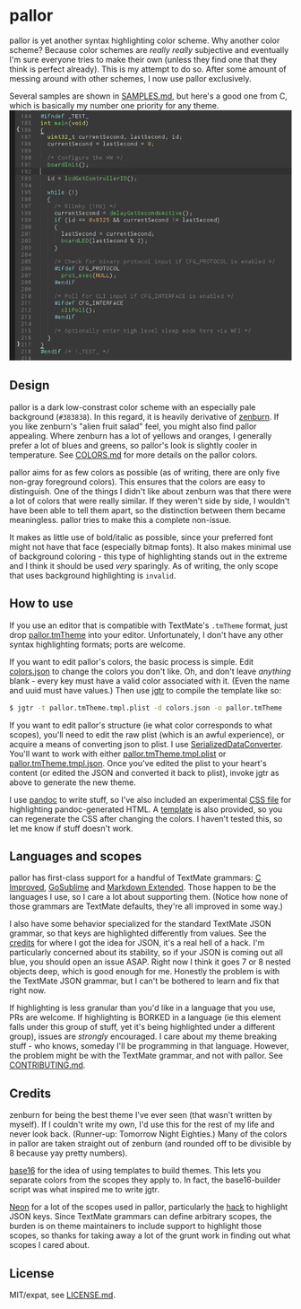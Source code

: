 # pallor

pallor is yet another syntax highlighting color scheme. Why another color scheme? Because color schemes are *really really* subjective and eventually I'm sure everyone tries to make their own (unless they find one that they think is perfect already). This is my attempt to do so. After some amount of messing around with other schemes, I now use pallor exclusively.

Several samples are shown in [SAMPLES.md](SAMPLES.md), but here's a good one from C, which is basically my number one priority for any theme.
![C](samples/C.png)

## Design

pallor is a dark low-constrast color scheme with an especially pale background (`#383838`). In this regard, it is heavily derivative of [zenburn](http://slinky.imukuppi.org/zenburnpage/). If you like zenburn's "alien fruit salad" feel, you might also find pallor appealing. Where zenburn has a lot of yellows and oranges, I generally prefer a lot of blues and greens, so pallor's look is slightly cooler in temperature. See [COLORS.md](COLORS.md) for more details on the pallor colors.

pallor aims for as few colors as possible (as of writing, there are only five non-gray foreground colors). This ensures that the colors are easy to distinguish. One of the things I didn't like about zenburn was that there were a lot of colors that were really similar. If they weren't side by side, I wouldn't have been able to tell them apart, so the distinction between them became meaningless. pallor tries to make this a complete non-issue.

It makes as little use of bold/italic as possible, since your preferred font might not have that face (especially bitmap fonts). It also makes minimal use of background coloring - this type of highlighting stands out in the extreme and I think it should be used *very* sparingly. As of writing, the only scope that uses background highlighting is `invalid`.

## How to use

If you use an editor that is compatible with TextMate's `.tmTheme` format, just drop [pallor.tmTheme](pallor.tmTheme) into your editor. Unfortunately, I don't have any other syntax highlighting formats; ports are welcome.

If you want to edit pallor's colors, the basic process is simple. Edit [colors.json](colors.json) to change the colors you don't like. Oh, and don't leave *anything* blank - every key must have a valid color associated with it. (Even the name and uuid must have values.) Then use [jgtr](https://github.com/tummychow/jgtr) to compile the template like so:

```bash
$ jgtr -t pallor.tmTheme.tmpl.plist -d colors.json -o pallor.tmTheme
```

If you want to edit pallor's structure (ie what color corresponds to what scopes), you'll need to edit the raw plist (which is an awful experience), or acquire a means of converting json to plist. I use [SerializedDataConverter](https://github.com/facelessuser/SerializedDataConverter). You'll want to work with either [pallor.tmTheme.tmpl.plist](pallor.tmTheme.tmpl.plist) or [pallor.tmTheme.tmpl.json](pallor.tmTheme.tmpl.json). Once you've edited the plist to your heart's content (or edited the JSON and converted it back to plist), invoke jgtr as above to generate the new theme.

I use [pandoc](http://johnmacfarlane.net/pandoc) to write stuff, so I've also included an experimental [CSS file](pallor.css) for highlighting pandoc-generated HTML. A [template](pallor.tmpl.css) is also provided, so you can regenerate the CSS after changing the colors. I haven't tested this, so let me know if stuff doesn't work.

## Languages and scopes

pallor has first-class support for a handful of TextMate grammars: [C Improved](https://github.com/abusalimov/SublimeCImproved), [GoSublime](https://github.com/DisposaBoy/GoSublime) and [Markdown Extended](https://github.com/jonschlinkert/sublime-markdown-extended). Those happen to be the languages I use, so I care a lot about supporting them. (Notice how none of those grammars are TextMate defaults, they're all improved in some way.)

I also have some behavior specialized for the standard TextMate JSON grammar, so that keys are highlighted differently from values. See the [credits](#credits) for where I got the idea for JSON, it's a real hell of a hack. I'm particularly concerned about its stability, so if your JSON is coming out all blue, you should open an issue ASAP. Right now I think it goes 7 or 8 nested objects deep, which is good enough for me. Honestly the problem is with the TextMate JSON grammar, but I can't be bothered to learn and fix that right now.

If highlighting is less granular than you'd like in a language that you use, PRs are welcome. If highlighting is BORKED in a language (ie this element falls under this group of stuff, yet it's being highlighted under a different group), issues are *strongly* encouraged. I care about my theme breaking stuff - who knows, someday I'll be programming in that language. However, the problem might be with the TextMate grammar, and not with pallor. See [CONTRIBUTING.md](CONTRIBUTING.md).

## Credits

zenburn for being the best theme I've ever seen (that wasn't written by myself). If I couldn't write my own, I'd use this for the rest of my life and never look back. (Runner-up: Tomorrow Night Eighties.) Many of the colors in pallor are taken straight out of zenburn (and rounded off to be divisible by 8 because yay pretty numbers).

[base16](https://github.com/chriskempson/base16) for the idea of using templates to build themes. This lets you separate colors from the scopes they apply to. In fact, the base16-builder script was what inspired me to write jgtr.

[Neon](https://github.com/MattDMo/Neon-color-scheme) for a lot of the scopes used in pallor, particularly the [hack](https://github.com/MattDMo/Neon-color-scheme/blob/master/Neon.tmTheme#L1139) to highlight JSON keys. Since TextMate grammars can define arbitrary scopes, the burden is on theme maintainers to include support to highlight those scopes, so thanks for taking away a lot of the grunt work in finding out what scopes I cared about.

## License

MIT/expat, see [LICENSE.md](LICENSE.md).
